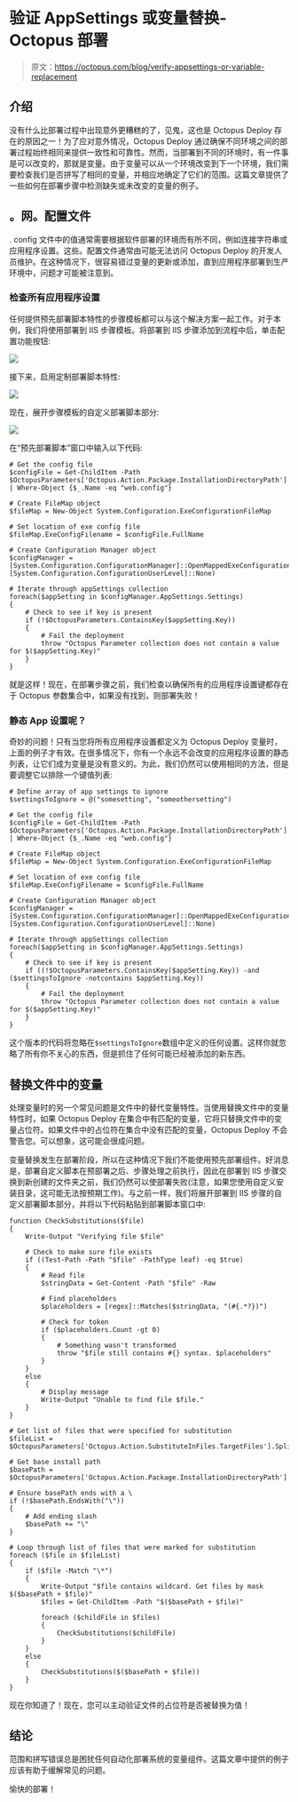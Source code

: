 # 验证 AppSettings 或变量替换- Octopus 部署

> 原文：<https://octopus.com/blog/verify-appsettings-or-variable-replacement>

## 介绍

没有什么比部署过程中出现意外更糟糕的了，见鬼，这也是 Octopus Deploy 存在的原因之一！为了应对意外情况，Octopus Deploy 通过确保不同环境之间的部署过程始终相同来提供一致性和可靠性。然而，当部署到不同的环境时，有一件事是可以改变的，那就是变量。由于变量可以从一个环境改变到下一个环境，我们需要检查我们是否拼写了相同的变量，并相应地确定了它们的范围。这篇文章提供了一些如何在部署步骤中检测缺失或未改变的变量的例子。

## 。网。配置文件

. config 文件中的值通常需要根据软件部署的环境而有所不同，例如连接字符串或应用程序设置。这些。配置文件通常由可能无法访问 Octopus Deploy 的开发人员维护。在这种情况下，很容易错过变量的更新或添加，直到应用程序部署到生产环境中，问题才可能被注意到。

### 检查所有应用程序设置

任何提供预先部署脚本特性的步骤模板都可以与这个解决方案一起工作。对于本例，我们将使用部署到 IIS 步骤模板。将部署到 IIS 步骤添加到流程中后，单击配置功能按钮:

[![](img/5af4e9c5f7dac8352d7428501bceec5a.png)](#)

接下来，启用定制部署脚本特性:

[![](img/8e5bf79b995a514a11a55a118d405ef4.png)](#)

现在，展开步骤模板的自定义部署脚本部分:

[![](img/8617966512ababf7b9ad27e29a3d3c68.png)](#)

在“预先部署脚本”窗口中输入以下代码:

```
# Get the config file
$configFile = Get-ChildItem -Path $OctopusParameters['Octopus.Action.Package.InstallationDirectoryPath'] | Where-Object {$_.Name -eq "web.config"}

# Create FileMap object
$fileMap = New-Object System.Configuration.ExeConfigurationFileMap

# Set location of exe config file
$fileMap.ExeConfigFilename = $configFile.FullName

# Create Configuration Manager object
$configManager = [System.Configuration.ConfigurationManager]::OpenMappedExeConfiguration($fileMap, [System.Configuration.ConfigurationUserLevel]::None)

# Iterate through appSettings collection
foreach($appSetting in $configManager.AppSettings.Settings)
{
    # Check to see if key is present
    if (!$OctopusParameters.ContainsKey($appSetting.Key))
    {
        # Fail the deployment
        throw "Octopus Parameter collection does not contain a value for $($appSetting.Key)"
    }
} 
```

就是这样！现在，在部署步骤之前，我们检查以确保所有的应用程序设置键都存在于 Octopus 参数集合中，如果没有找到，则部署失败！

### 静态 App 设置呢？

奇妙的问题！只有当您将所有应用程序设置都定义为 Octopus Deploy 变量时，上面的例子才有效。在很多情况下，你有一个永远不会改变的应用程序设置的静态列表，让它们成为变量是没有意义的。为此，我们仍然可以使用相同的方法，但是要调整它以排除一个键值列表:

```
# Define array of app settings to ignore
$settingsToIgnore = @("somesetting", "someothersetting")

# Get the config file
$configFile = Get-ChildItem -Path $OctopusParameters['Octopus.Action.Package.InstallationDirectoryPath'] | Where-Object {$_.Name -eq "web.config"}

# Create FileMap object
$fileMap = New-Object System.Configuration.ExeConfigurationFileMap

# Set location of exe config file
$fileMap.ExeConfigFilename = $configFile.FullName

# Create Configuration Manager object
$configManager = [System.Configuration.ConfigurationManager]::OpenMappedExeConfiguration($fileMap, [System.Configuration.ConfigurationUserLevel]::None)

# Iterate through appSettings collection
foreach($appSetting in $configManager.AppSettings.Settings)
{
    # Check to see if key is present
    if ((!$OctopusParameters.ContainsKey($appSetting.Key)) -and ($settingsToIgnore -notcontains $appSetting.Key))
    {
        # Fail the deployment
        throw "Octopus Parameter collection does not contain a value for $($appSetting.Key)"
    }
} 
```

这个版本的代码将忽略在`$settingsToIgnore`数组中定义的任何设置。这样你就忽略了所有你不关心的东西，但是抓住了任何可能已经被添加的新东西。

## 替换文件中的变量

处理变量时的另一个常见问题是文件中的替代变量特性。当使用替换文件中的变量特性时，如果 Octopus Deploy 在集合中有匹配的变量，它将只替换文件中的变量占位符。如果文件中的占位符在集合中没有匹配的变量，Octopus Deploy 不会警告您。可以想象，这可能会很成问题。

变量替换发生在部署阶段，所以在这种情况下我们不能使用预先部署组件。好消息是，部署自定义脚本在预部署之后、步骤处理之前执行，因此在部署到 IIS 步骤交换到新创建的文件夹之前，我们仍然可以使部署失败(注意，如果您使用自定义安装目录，这可能无法按预期工作)。与之前一样，我们将展开部署到 IIS 步骤的自定义部署脚本部分，并将以下代码粘贴到部署脚本窗口中:

```
function CheckSubstitutions($file)
{
    Write-Output "Verifying file $file"

    # Check to make sure file exists
    if ((Test-Path -Path "$file" -PathType leaf) -eq $true)
    {       
        # Read file
        $stringData = Get-Content -Path "$file" -Raw

        # Find placeholders
        $placeholders = [regex]::Matches($stringData, "(#{.*?})")

        # Check for token
        if ($placeholders.Count -gt 0)
        {
            # Something wasn't transformed
            throw "$file still contains #{} syntax. $placeholders"
        }
    }
    else
    {
        # Display message
        Write-Output "Unable to find file $file."
    }
}

# Get list of files that were specified for substitution
$fileList = $OctopusParameters['Octopus.Action.SubstituteInFiles.TargetFiles'].Split([Environment]::NewLine)

# Get base install path
$basePath = $OctopusParameters['Octopus.Action.Package.InstallationDirectoryPath']

# Ensure basePath ends with a \
if (!$basePath.EndsWith("\"))
{
    # Add ending slash
    $basePath += "\"
}

# Loop through list of files that were marked for substitution
foreach ($file in $fileList)
{
    if ($file -Match "\*")
    {
        Write-Output "$file contains wildcard. Get files by mask $($basePath + $file)"
        $files = Get-ChildItem -Path "$($basePath + $file)"

        foreach ($childFile in $files)
        {
            CheckSubstitutions($childFile)
        }
    }
    else
    {
        CheckSubstitutions($($basePath + $file))
    }
} 
```

现在你知道了！现在，您可以主动验证文件的占位符是否被替换为值！

## 结论

范围和拼写错误总是困扰任何自动化部署系统的变量组件。这篇文章中提供的例子应该有助于缓解常见的问题。

愉快的部署！